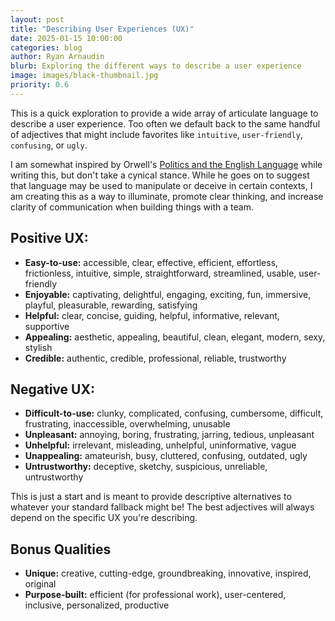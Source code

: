 ```yaml
---
layout: post
title: "Describing User Experiences (UX)"
date: 2025-01-15 10:00:00
categories: blog
author: Ryan Arnaudin
blurb: Exploring the different ways to describe a user experience
image: images/black-thumbnail.jpg
priority: 0.6
---
```

This is a quick exploration to provide a wide array of articulate language to describe a user experience. Too often we default back to the same handful of adjectives that might include favorites like <code>intuitive</code>, <code>user-friendly</code>, <code>confusing</code>, or <code>ugly</code>. 

I am somewhat inspired by Orwell's [Politics and the English Language](https://www.orwellfoundation.com/the-orwell-foundation/orwell/essays-and-other-works/politics-and-the-english-language/) while writing this, but don't take a cynical stance. While he goes on to suggest that language may be used to manipulate or deceive in certain contexts, I am creating this as a way to illuminate, promote clear thinking, and increase clarity of communication when building things with a team.

## Positive UX:

- <strong>Easy-to-use:</strong> accessible, clear, effective, efficient, effortless, frictionless, intuitive, simple, straightforward, streamlined, usable, user-friendly
- <strong>Enjoyable:</strong> captivating, delightful, engaging, exciting, fun, immersive, playful, pleasurable, rewarding, satisfying
- <strong>Helpful:</strong> clear, concise, guiding, helpful, informative, relevant, supportive
- <strong>Appealing:</strong> aesthetic, appealing, beautiful, clean, elegant, modern, sexy, stylish
- <strong>Credible:</strong> authentic, credible, professional, reliable, trustworthy

## Negative UX:

- <strong>Difficult-to-use:</strong> clunky, complicated, confusing, cumbersome, difficult, frustrating, inaccessible, overwhelming, unusable
- <strong>Unpleasant:</strong> annoying, boring, frustrating, jarring, tedious, unpleasant
- <strong>Unhelpful:</strong> irrelevant, misleading, unhelpful, uninformative, vague
- <strong>Unappealing:</strong> amateurish, busy, cluttered, confusing, outdated, ugly
- <strong>Untrustworthy:</strong> deceptive, sketchy, suspicious, unreliable, untrustworthy

This is just a start and is meant to provide descriptive alternatives to whatever your standard fallback might be! The best adjectives will always depend on the specific UX you're describing.

## Bonus Qualities

- <strong>Unique:</strong> creative, cutting-edge, groundbreaking, innovative, inspired, original
- <strong>Purpose-built:</strong> efficient (for professional work), user-centered, inclusive, personalized, productive